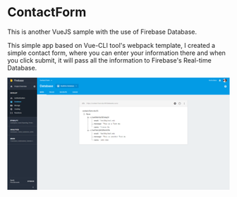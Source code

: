 # ContactForm

This is another VueJS sample with the use of Firebase Database.

This simple app based on Vue-CLI tool's webpack template, I created a simple contact form, where you can enter your information there and when you click submit, it will pass all the information to Firebase's Real-time Database.

![alt text](https://github.com/Scarittagle/ContactForm/blob/master/Firebasedatapage.png)
